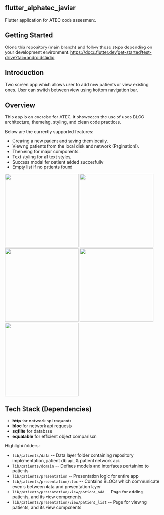 flutter_alphatec_javier
-----

Flutter application for ATEC code assesment.

## Getting Started
Clone this repository (main branch) and follow these steps depending on
your development environment. https://docs.flutter.dev/get-started/test-drive?tab=androidstudio

## Introduction
Two screen app which allows user to add new patients or view existing ones. User can switch between
view using bottom navigation bar.

## Overview
This app is an exercise for ATEC. It showcases the use of uses BLOC architecture,
themeing, styling, and clean code practices.

Below are the currently supported features:

* Creating a new patient and saving them locally.
* Viewing patients from the local disk and network (Pagination!).
* Themeing for major components.
* Text styling for all text styles.
* Success modal for patient added succesfully
* Empty list if no patients found

<img src="https://github.com/javglex/atec-flutter-patients/assets/6698872/68b0960d-e82a-4790-afb3-30031ab4f143" width="240">
<img src="https://github.com/javglex/atec-flutter-patients/assets/6698872/acc22b08-dcd6-4baa-9303-6102948f7f49" width="240">
<img src="https://github.com/javglex/atec-flutter-patients/assets/6698872/6adb8de3-5f42-40f7-8fc8-9604e6490f20" width="240">
<img src="https://github.com/javglex/atec-flutter-patients/assets/6698872/a5d3214f-cfe7-4164-a3f0-4e695e3b0f8c" width="240">
<img src="https://github.com/javglex/atec-flutter-patients/assets/6698872/318c62f0-a6a2-4dab-9d8f-59874c7e712f" width="240">

## Tech Stack (Dependencies)
* **http** for network api requests
* **bloc** for network api requests
* **sqflite** for database
* **equatable** for efficient object comparison

Highlight folders:

* `lib/patients/data` -- Data layer folder containing repository implementation, patient db api, & patient network api.
* `lib/patients/domain` -- Defines models and interfaces pertaining to patients
* `lib/patients/presentation` -- Presentation logic for entire app
* `lib/patients/presentation/bloc` -- Contains BLOCs which communicate events between data and presentation layer
* `lib/patients/presentation/view/patient_add` -- Page for adding patients, and its view components.
* `lib/patients/presentation/view/patient_list` -- Page for viewing patients, and its view components